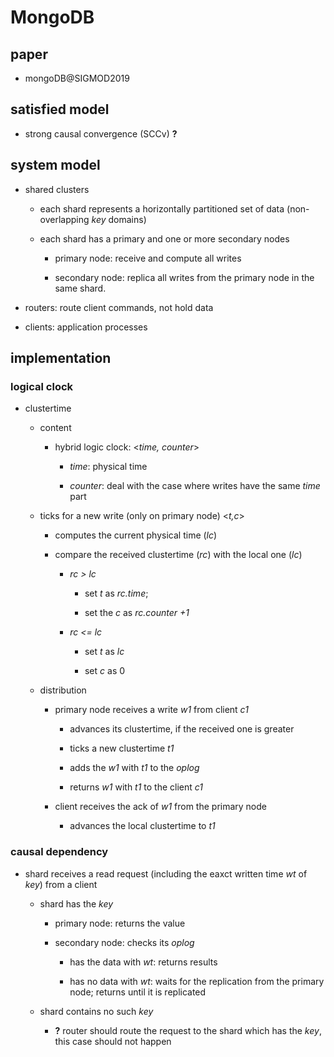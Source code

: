 # MongoDB

## paper

- mongoDB@SIGMOD2019 

## satisfied model

- strong causal convergence (SCCv) **?**

## system model

- shared clusters
  
  * each shard represents a horizontally partitioned set of data (non-overlapping *key* domains)

  * each shard has a primary and one or more secondary nodes

     * primary node: receive and compute all writes  
    
     * secondary node: replica all writes from the primary node in the same shard. 
     
- routers: route client commands, not hold data 
  
- clients: application processes
  

## implementation

### logical clock
  
- clustertime

  * content
      
      * hybrid logic clock: <*time, counter*>

          * *time*: physical time

          * *counter*: deal with the case where writes have   the same *time* part

  * ticks for a new write (only on primary node) <*t,c*> 
    
      * computes the current physical time (*lc*)    

      * compare the received clustertime (*rc*) with the local one (*lc*)
    
          * *rc > lc*
          
              *  set *t* as *rc.time*; 

              *  set the *c* as *rc.counter +1*
      
          * *rc <= lc*
        
              *  set *t* as *lc*
              
              *  set *c* as 0   

  * distribution
  
      * primary node receives a write *w1* from client *c1*
          
          * advances its clustertime, if the received one is greater
          
          * ticks a new clustertime *t1*
          
          * adds the *w1* with *t1* to the *oplog*

          * returns *w1* with *t1* to the client *c1*

      * client receives the ack of *w1* from the primary node 

          * advances the local clustertime to *t1*  
  
### causal dependency 

- shard receives a read request (including the eaxct written time *wt* of *key*) from a client
  
  * shard has the *key* 

    * primary node: returns the value 
  
    * secondary node: checks its *oplog* 
      
      * has the data with *wt*: returns results
    
      * has no data with *wt*: waits for the replication from the primary node; returns until it is replicated
  
  * shard contains no such *key*
    
      * **?** router should route the request to the shard which has the *key*, this case should not happen
